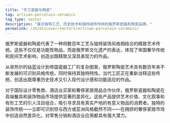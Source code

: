 ```yaml
---
title: "手工瓷器与陶瓷"
tag: artisan-porcelain-ceramics
tag_type: sector
description: "展示独特工艺、历史技术和独特装饰传统的俄罗斯瓷器和陶瓷品牌。"
permalink: /zh/discover/sectors/artisan-porcelain-ceramics/
---
```


俄罗斯瓷器和陶瓷代表了一种将数百年工艺与独特装饰风格相结合的精致艺术传统。这些不仅仅是功能性物品，而是俄罗斯文化遗产的表达，体现了帝国奢华传统和民间艺术影响，创造出既精致又深具表现力的作品。

从哥热尔的钴蓝设计到帝国瓷器工厂的复杂图案，俄罗斯陶瓷艺术具有数百年来不断发展的可识别风格传统，同时保持其独特特性。当代工匠正在重新诠释这些传统，创造出既尊重历史技术又引入现代设计感和功能适应的作品。

对于国际设计零售商、酒店业买家和奢侈家居用品合作伙伴，俄罗斯瓷器和陶瓷在高端餐具和装饰物品市场提供显著的差异化。这些产品提供艺术价值、文化叙事和有形工艺的引人注目组合，吸引寻求具有真实产地的有意义物品的消费者。独特的装饰传统——立即可识别但与西方或亚洲风格截然不同——在拥挤的奢侈家居市场中创造自然差异化，对零售分销和酒店业应用都具有强大潜力。
